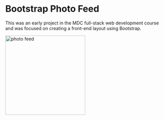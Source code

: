 # Bootstrap Photo Feed

This was an early project in the MDC full-stack web development course and was focused on creating a front-end layout using Bootstrap. 

<img src="https://image.ibb.co/iwj3D9/bootstrap_photo_feed_screenshot1.png" alt="photo feed" width="250px" />
